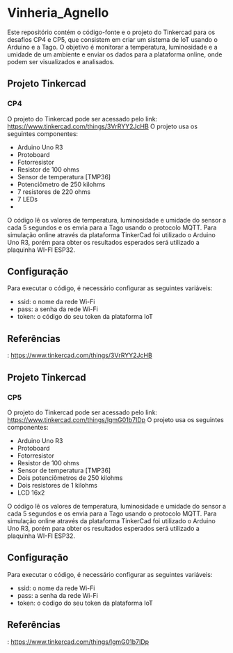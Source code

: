 # Vinheria_Agnello
Este repositório contém o código-fonte e o projeto do Tinkercad para os desafios CP4 e CP5, que consistem em criar um sistema de IoT usando o Arduino e a Tago. O objetivo é monitorar a temperatura, luminosidade e a umidade de um ambiente e enviar os dados para a plataforma online, onde podem ser visualizados e analisados.

## Projeto Tinkercad
### CP4
O projeto do Tinkercad pode ser acessado pelo link: https://www.tinkercad.com/things/3VrRYY2JcHB
O projeto usa os seguintes componentes:

  - Arduino Uno R3
  - Protoboard
  - Fotorresistor
  - Resistor de 100 ohms
  - Sensor de temperatura [TMP36]
  - Potenciômetro de 250 kilohms
  - 7 resistores de 220 ohms
  - 7 LEDs
  - 
O código lê os valores de temperatura, luminosidade e umidade do sensor a cada 5 segundos e os envia para a Tago usando o protocolo MQTT.
Para simulação online através da plataforma TinkerCad foi utilizado o Arduino Uno R3, porém para obter os resultados esperados será utilizado a plaquinha WI-FI ESP32.

## Configuração
Para executar o código, é necessário configurar as seguintes variáveis:
  - ssid: o nome da rede Wi-Fi
  - pass: a senha da rede Wi-Fi
  - token: o código do seu token da plataforma IoT
  
## Referências
: https://www.tinkercad.com/things/3VrRYY2JcHB

## Projeto Tinkercad
### CP5
O projeto do Tinkercad pode ser acessado pelo link: https://www.tinkercad.com/things/lgmG01b7IDp
O projeto usa os seguintes componentes:

  - Arduino Uno R3
  - Protoboard
  - Fotorresistor
  - Resistor de 100 ohms
  - Sensor de temperatura [TMP36]
  - Dois potenciômetros de 250 kilohms
  - Dois resistores de 1 kilohms
  - LCD 16x2
  
O código lê os valores de temperatura, luminosidade e umidade do sensor a cada 5 segundos e os envia para a Tago usando o protocolo MQTT.
Para simulação online através da plataforma TinkerCad foi utilizado o Arduino Uno R3, porém para obter os resultados esperados será utilizado a plaquinha WI-FI ESP32.

## Configuração
Para executar o código, é necessário configurar as seguintes variáveis:
  - ssid: o nome da rede Wi-Fi
  - pass: a senha da rede Wi-Fi
  - token: o codigo do seu token da plataforma IoT

## Referências
: https://www.tinkercad.com/things/lgmG01b7IDp
